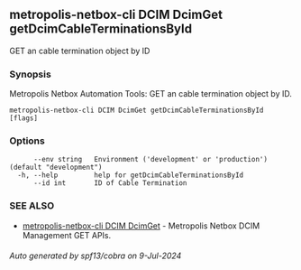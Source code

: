 ## metropolis-netbox-cli DCIM DcimGet getDcimCableTerminationsById

GET an cable termination object by ID

### Synopsis


Metropolis Netbox Automation Tools:
  GET an cable termination object by ID.

```
metropolis-netbox-cli DCIM DcimGet getDcimCableTerminationsById [flags]
```

### Options

```
      --env string   Environment ('development' or 'production') (default "development")
  -h, --help         help for getDcimCableTerminationsById
      --id int       ID of Cable Termination
```

### SEE ALSO

* [metropolis-netbox-cli DCIM DcimGet]()	 - Metropolis Netbox DCIM Management GET APIs.

###### Auto generated by spf13/cobra on 9-Jul-2024

